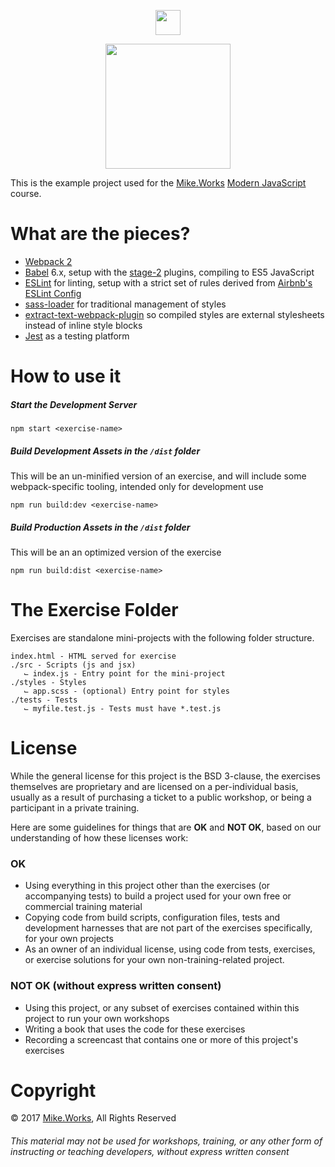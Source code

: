 <p align='center'>
  <a href="https://mike.works" target='_blank'>
    <img height=40 src='https://assets.mike.works/img/login_logo-33a9e523d451fb0d902f73d5452d4a0b.png' />
  </a> 
</p>
<p align='center'>
  <a href="https://mike.works/course/modern-javascript-437a5c3" target='_blank'>
    <img height=200 src='https://cloud.githubusercontent.com/assets/558005/25995673/c8d86ce6-3713-11e7-8a18-9c85bcf73fc9.png' />
  </a>
</p> 

This is the example project used for the [Mike.Works](https://mike.works) [Modern JavaScript](https://mike.works/course/modern-javascript-437a5c3) course.

# What are the pieces?

* [Webpack 2](https://webpack.js.org)
* [Babel](http://babeljs.io/) 6.x, setup with the [stage-2](https://github.com/babel/babel/tree/7.0/packages/babel-preset-stage-2) plugins, compiling to ES5 JavaScript
* [ESLint](https://github.com/eslint/eslint) for linting, setup with a strict set of rules derived from [Airbnb's ESLint Config](https://www.npmjs.com/package/eslint-config-airbnb)
* [sass-loader](https://github.com/webpack-contrib/sass-loader) for traditional management of styles
* [extract-text-webpack-plugin](https://github.com/webpack-contrib/extract-text-webpack-plugin) so compiled styles are external stylesheets instead of inline style blocks
* [Jest](http://facebook.github.io/jest/) as a testing platform

# How to use it

##### Start the Development Server
`npm start <exercise-name>`

##### Build Development Assets in the `/dist` folder
This will be an un-minified version of an exercise, and will include some webpack-specific tooling, intended only for development use

`npm run build:dev <exercise-name>`

##### Build Production Assets in the `/dist` folder
This will be an an optimized version of the exercise

`npm run build:dist <exercise-name>`

# The Exercise Folder
Exercises are standalone mini-projects with the following folder structure.
```
index.html - HTML served for exercise
./src - Scripts (js and jsx)
   ⌙ index.js - Entry point for the mini-project
./styles - Styles
   ⌙ app.scss - (optional) Entry point for styles
./tests - Tests
   ⌙ myfile.test.js - Tests must have *.test.js
```


# License
While the general license for this project is the BSD 3-clause, the exercises
themselves are proprietary and are licensed on a per-individual basis, usually
as a result of purchasing a ticket to a public workshop, or being a participant
in a private training.

Here are some guidelines for things that are **OK** and **NOT OK**, based on our
understanding of how these licenses work:

### OK
* Using everything in this project other than the exercises (or accompanying tests) 
to build a project used for your own free or commercial training material
* Copying code from build scripts, configuration files, tests and development 
harnesses that are not part of the exercises specifically, for your own projects
* As an owner of an individual license, using code from tests, exercises, or
exercise solutions for your own non-training-related project.

### NOT OK (without express written consent)
* Using this project, or any subset of 
exercises contained within this project to run your own workshops
* Writing a book that uses the code for these exercises
* Recording a screencast that contains one or more of this project's exercises 


# Copyright

&copy; 2017 [Mike.Works](https://mike.works), All Rights Reserved

###### This material may not be used for workshops, training, or any other form of instructing or teaching developers, without express written consent

